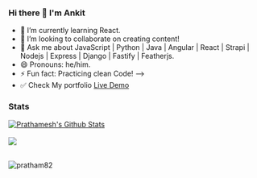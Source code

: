 ### Hi there 👋 I'm Ankit


- 🌱 I’m currently learning React.
- 👯 I’m looking to collaborate on creating content!
- 💬 Ask me about JavaScript | Python | Java | Angular | React | Strapi | Nodejs | Express | Django | Fastify | Featherjs. 
- 😄 Pronouns: he/him.
- ⚡ Fun fact: Practicing clean Code!
-->
- :white_check_mark: Check My portfolio 
[Live Demo](https://clever-davinci-1facc8.netlify.app)



### Stats

<a href="#stats">
<img align="center" alt="Prathamesh's Github Stats" src="https://gh-readme-stats.krish-the-dev.vercel.app/api?username=Ankit-Developer143&show_icons=true&count_private=true" />
</a>

</br>
</br>
<a href="#stats">
<img align="center" src = "https://gh-readme-stats.krish-the-dev.vercel.app/api/top-langs/?username=Ankit-Developer143&hide=css&layout=compact" />
</a>

</br>
</br>


<p><img align="center" src="https://github-readme-streak-stats.herokuapp.com/?user=Ankit-Developer143&" alt="pratham82" /></p>
</br>
</br>
